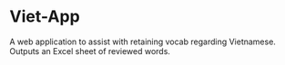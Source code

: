 # Viet-App
A web application to assist with retaining vocab regarding Vietnamese. Outputs an Excel sheet of reviewed words.
